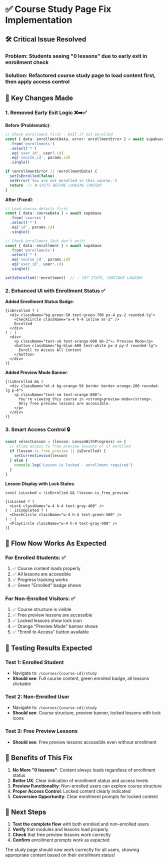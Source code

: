 # ✅ Course Study Page Fix Implementation

## 🛠️ **Critical Issue Resolved**

### **Problem**: Students seeing "0 lessons" due to early exit in enrollment check
### **Solution**: Refactored course study page to load content first, then apply access control

## 🔧 **Key Changes Made**

### **1. Removed Early Exit Logic** ❌➡️✅
**Before (Problematic)**:
```typescript
// Check enrollment first - EXIT if not enrolled
const { data: enrollmentData, error: enrollmentError } = await supabase
  .from('enrollments')
  .select('*')
  .eq('user_id', user?.id)
  .eq('course_id', params.id)
  .single()

if (enrollmentError || !enrollmentData) {
  setIsEnrolled(false)
  setError('You are not enrolled in this course.')
  return  // ❌ EXITS BEFORE LOADING CONTENT
}
```

**After (Fixed)**:
```typescript
// Load course details first
const { data: courseData } = await supabase
  .from('courses')
  .select('*')
  .eq('id', params.id)
  .single()

// Check enrollment (but don't exit)
const { data: enrollment } = await supabase
  .from('enrollments')
  .select('*')
  .eq('course_id', params.id)
  .eq('user_id', user!.id)
  .single()

setIsEnrolled(!!enrollment)  // ✅ SET STATE, CONTINUE LOADING
```

### **2. Enhanced UI with Enrollment Status** ✅

**Added Enrollment Status Badge**:
```tsx
{isEnrolled ? (
  <div className="bg-green-50 text-green-700 px-4 py-2 rounded-lg">
    <CheckCircle className="w-4 h-4 inline mr-2" />
    Enrolled
  </div>
) : (
  <div>
    <p className="text-sm text-orange-600 mb-2">⚠️ Preview Mode</p>
    <button className="bg-blue-600 text-white px-4 py-2 rounded-lg">
      Enroll to Access All Content
    </button>
  </div>
)}
```

**Added Preview Mode Banner**:
```tsx
{!isEnrolled && (
  <div className="mt-4 bg-orange-50 border border-orange-200 rounded-lg p-4">
    <p className="text-sm text-orange-800">
      You're viewing this course in <strong>preview mode</strong>. 
      Only free preview lessons are accessible.
    </p>
  </div>
)}
```

### **3. Smart Access Control** 🔒
```typescript
const selectLesson = (lesson: LessonWithProgress) => {
  // Allow access to free preview lessons or if enrolled
  if (lesson.is_free_preview || isEnrolled) {
    setCurrentLesson(lesson)
  } else {
    console.log('Lesson is locked - enrollment required')
  }
}
```

**Lesson Display with Lock States**:
```tsx
const isLocked = !isEnrolled && !lesson.is_free_preview

{isLocked ? (
  <Lock className="w-4 h-4 text-gray-400" />
) : isCompleted ? (
  <CheckCircle className="w-4 h-4 text-green-500" />
) : (
  <PlayCircle className="w-4 h-4 text-gray-400" />
)}
```

## 🎯 **Flow Now Works As Expected**

### **For Enrolled Students**: ✅
1. ✅ Course content loads properly
2. ✅ All lessons are accessible
3. ✅ Progress tracking works
4. ✅ Green "Enrolled" badge shows

### **For Non-Enrolled Visitors**: ✅
1. ✅ Course structure is visible
2. ✅ Free preview lessons are accessible
3. ✅ Locked lessons show lock icon
4. ✅ Orange "Preview Mode" banner shows
5. ✅ "Enroll to Access" button available

## 🧪 **Testing Results Expected**

### **Test 1: Enrolled Student**
- Navigate to: `/courses/{course-id}/study`
- **Should see**: Full course content, green enrolled badge, all lessons clickable

### **Test 2: Non-Enrolled User**
- Navigate to: `/courses/{course-id}/study`  
- **Should see**: Course structure, preview banner, locked lessons with lock icons

### **Test 3: Free Preview Lessons**
- **Should see**: Free preview lessons accessible even without enrollment

## 🎉 **Benefits of This Fix**

1. **No More "0 lessons"**: Content always loads regardless of enrollment status
2. **Better UX**: Clear indication of enrollment status and access levels
3. **Preview Functionality**: Non-enrolled users can explore course structure
4. **Proper Access Control**: Locked content clearly indicated
5. **Conversion Opportunity**: Clear enrollment prompts for locked content

## 🔄 **Next Steps**

1. **Test the complete flow** with both enrolled and non-enrolled users
2. **Verify** that modules and lessons load properly
3. **Check** that free preview lessons work correctly
4. **Confirm** enrollment prompts work as expected

The study page should now work correctly for all users, showing appropriate content based on their enrollment status!
